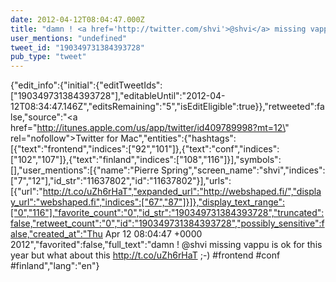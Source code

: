 ```yaml
---
date: 2012-04-12T08:04:47.000Z
title: "damn ! <a href='http://twitter.com/shvi'>@shvi</a> missing vappu is ok for this year but what about this http://t.co/uZh6rHaT ;-) #frontend #conf #finland″"
user_mentions: "undefined"
tweet_id: "190349731384393728"
pub_type: "tweet"
---
```

{"edit_info":{"initial":{"editTweetIds":["190349731384393728"],"editableUntil":"2012-04-12T08:34:47.146Z","editsRemaining":"5","isEditEligible":true}},"retweeted":false,"source":"<a href=\"http://itunes.apple.com/us/app/twitter/id409789998?mt=12\" rel=\"nofollow\">Twitter for Mac</a>","entities":{"hashtags":[{"text":"frontend","indices":["92","101"]},{"text":"conf","indices":["102","107"]},{"text":"finland","indices":["108","116"]}],"symbols":[],"user_mentions":[{"name":"Pierre Spring","screen_name":"shvi","indices":["7","12"],"id_str":"11637802","id":"11637802"}],"urls":[{"url":"http://t.co/uZh6rHaT","expanded_url":"http://webshaped.fi/","display_url":"webshaped.fi","indices":["67","87"]}]},"display_text_range":["0","116"],"favorite_count":"0","id_str":"190349731384393728","truncated":false,"retweet_count":"0","id":"190349731384393728","possibly_sensitive":false,"created_at":"Thu Apr 12 08:04:47 +0000 2012","favorited":false,"full_text":"damn ! @shvi missing vappu is ok for this year but what about this http://t.co/uZh6rHaT ;-) #frontend #conf #finland","lang":"en"}
